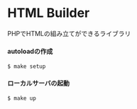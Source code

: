 # HTML Builder
PHPでHTMLの組み立てができるライブラリ

#### autoloadの作成

```
$ make setup
```

#### ローカルサーバの起動

```
$ make up
```